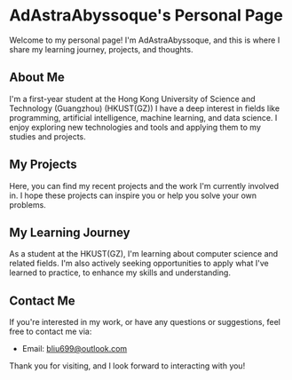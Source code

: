 # AdAstraAbyssoque's Personal Page

Welcome to my personal page! I'm AdAstraAbyssoque, and this is where I share my learning journey, projects, and thoughts.

## About Me

I'm a first-year student at the Hong Kong University of Science and Technology (Guangzhou) (HKUST(GZ)) I have a deep interest in fields like programming, artificial intelligence, machine learning, and data science. I enjoy exploring new technologies and tools and applying them to my studies and projects.

## My Projects

Here, you can find my recent projects and the work I'm currently involved in. I hope these projects can inspire you or help you solve your own problems.

## My Learning Journey

As a student at the HKUST(GZ), I'm learning about computer science and related fields. I'm also actively seeking opportunities to apply what I've learned to practice, to enhance my skills and understanding.

## Contact Me

If you're interested in my work, or have any questions or suggestions, feel free to contact me via:

- Email: [bliu699@outlook.com](mailto:bliu699@outlook.com)

Thank you for visiting, and I look forward to interacting with you!
